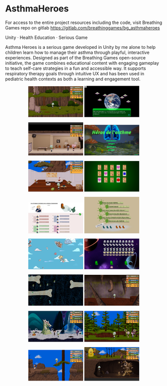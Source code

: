 # AsthmaHeroes

For access to the entire project resources including the code, visit Breathing Games repo on gitlab
https://gitlab.com/breathinggames/bg_asthmaheroes

Unity · Health Education · Serious Game

Asthma Heroes is a serious game developed in Unity by me alone to help children learn how to manage their asthma through playful, interactive experiences. 
Designed as part of the Breathing Games open-source initiative, the game combines educational content with engaging gameplay to teach self-care strategies in a fun and accessible way. 
It supports respiratory therapy goals through intuitive UX and has been used in pediatric health contexts as both a learning and engagement tool.

<p align="center">
  <img src="https://github.com/GestaltFactory/AsthmaHeroes/blob/main/Pictures/01.PNG" width="35%" height="35%">
  <img src="https://github.com/GestaltFactory/AsthmaHeroes/blob/main/Pictures/02.PNG" width="35%" height="35%">
</p>
<p align="center">
  <img src="https://github.com/GestaltFactory/AsthmaHeroes/blob/main/Pictures/03.PNG" width="35%" height="35%">
  <img src="https://github.com/GestaltFactory/AsthmaHeroes/blob/main/Pictures/04.PNG" width="35%" height="35%">
</p>
<p align="center">
  <img src="https://github.com/GestaltFactory/AsthmaHeroes/blob/main/Pictures/05.PNG" width="35%" height="35%">
  <img src="https://github.com/GestaltFactory/AsthmaHeroes/blob/main/Pictures/06.PNG" width="35%" height="35%">
</p>
<p align="center">
  <img src="https://github.com/GestaltFactory/AsthmaHeroes/blob/main/Pictures/07.PNG" width="35%" height="35%">
  <img src="https://github.com/GestaltFactory/AsthmaHeroes/blob/main/Pictures/08.PNG" width="35%" height="35%">
</p>
<p align="center">
  <img src="https://github.com/GestaltFactory/AsthmaHeroes/blob/main/Pictures/09.PNG" width="35%" height="35%">
  <img src="https://github.com/GestaltFactory/AsthmaHeroes/blob/main/Pictures/10.PNG" width="35%" height="35%">
</p>
<p align="center">
  <img src="https://github.com/GestaltFactory/AsthmaHeroes/blob/main/Pictures/11.PNG" width="35%" height="35%">
  <img src="https://github.com/GestaltFactory/AsthmaHeroes/blob/main/Pictures/12.PNG" width="35%" height="35%">
</p>
<p align="center">
  <img src="https://github.com/GestaltFactory/AsthmaHeroes/blob/main/Pictures/13.PNG" width="35%" height="35%">
  <img src="https://github.com/GestaltFactory/AsthmaHeroes/blob/main/Pictures/14.PNG" width="35%" height="35%">
</p>
<p align="center">
  <img src="https://github.com/GestaltFactory/AsthmaHeroes/blob/main/Pictures/15.PNG" width="35%" height="35%">
  <img src="https://github.com/GestaltFactory/AsthmaHeroes/blob/main/Pictures/16.PNG" width="35%" height="35%">
</p>
